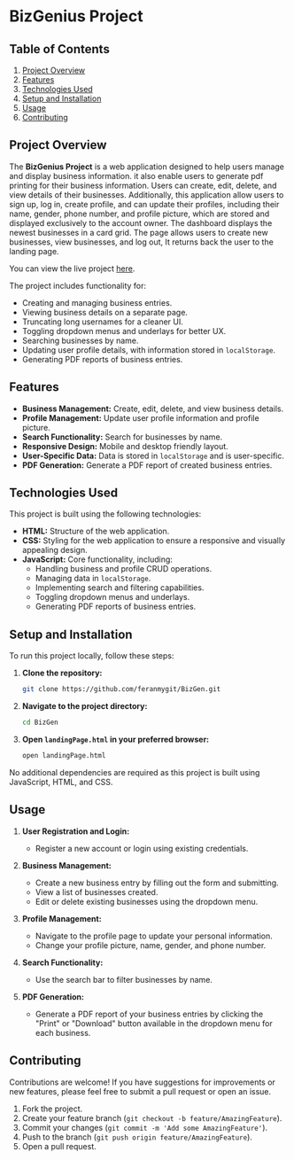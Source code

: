 # BizGenius Project

## Table of Contents
1. [Project Overview](#project-overview)
2. [Features](#features)
3. [Technologies Used](#technologies-used)
4. [Setup and Installation](#setup-and-installation)
5. [Usage](#usage)
6. [Contributing](#contributing)

## Project Overview

The **BizGenius Project** is a web application designed to help users manage and display business information. it also enable users to generate pdf printing for their business information. Users can create, edit, delete, and view details of their businesses. Additionally, this application allow users to sign up, log in, create profile, and can update their profiles, including their name, gender, phone number, and profile picture, which are stored and displayed exclusively to the account owner. The dashboard displays the newest businesses in a card grid. The page allows users to create new businesses, view businesses, and log out, It returns back the user to the landing page.

You can view the live project [here](https://feranmygit.github.io/BizGen/).

The project includes functionality for:
- Creating and managing business entries.
- Viewing business details on a separate page.
- Truncating long usernames for a cleaner UI.
- Toggling dropdown menus and underlays for better UX.
- Searching businesses by name.
- Updating user profile details, with information stored in `localStorage`.
- Generating PDF reports of business entries.

## Features

- **Business Management:** Create, edit, delete, and view business details.
- **Profile Management:** Update user profile information and profile picture.
- **Search Functionality:** Search for businesses by name.
- **Responsive Design:** Mobile and desktop friendly layout.
- **User-Specific Data:** Data is stored in `localStorage` and is user-specific.
- **PDF Generation:** Generate a PDF report of created business entries.

## Technologies Used

This project is built using the following technologies:

- **HTML:** Structure of the web application.
- **CSS:** Styling for the web application to ensure a responsive and visually appealing design.
- **JavaScript:** Core functionality, including:
  - Handling business and profile CRUD operations.
  - Managing data in `localStorage`.
  - Implementing search and filtering capabilities.
  - Toggling dropdown menus and underlays.
  - Generating PDF reports of business entries.

## Setup and Installation

To run this project locally, follow these steps:

1. **Clone the repository:**
    ```sh
    git clone https://github.com/feranmygit/BizGen.git
    ```

2. **Navigate to the project directory:**
    ```sh
    cd BizGen
    ```

3. **Open `landingPage.html` in your preferred browser:**
    ```sh
    open landingPage.html
    ```

No additional dependencies are required as this project is built using JavaScript, HTML, and CSS.

## Usage

1. **User Registration and Login:**
   - Register a new account or login using existing credentials.

2. **Business Management:**
   - Create a new business entry by filling out the form and submitting.
   - View a list of businesses created.
   - Edit or delete existing businesses using the dropdown menu.

3. **Profile Management:**
   - Navigate to the profile page to update your personal information.
   - Change your profile picture, name, gender, and phone number.

4. **Search Functionality:**
   - Use the search bar to filter businesses by name.

5. **PDF Generation:**
   - Generate a PDF report of your business entries by clicking the "Print" or "Download" button available in the dropdown menu for each business.

## Contributing

Contributions are welcome! If you have suggestions for improvements or new features, please feel free to submit a pull request or open an issue.

1. Fork the project.
2. Create your feature branch (`git checkout -b feature/AmazingFeature`).
3. Commit your changes (`git commit -m 'Add some AmazingFeature'`).
4. Push to the branch (`git push origin feature/AmazingFeature`).
5. Open a pull request.


